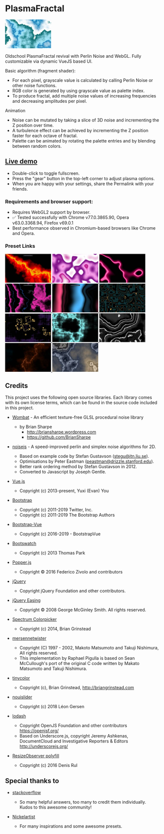 # PlasmaFractal

<img src="/screenshots/thumbs/SeethingOnWhite.jpg" alt="Screenshot" title="Screenshot" width="150">

Oldschool PlasmaFractal revival with Perlin Noise and WebGL.
Fully customizable via dynamic VueJS based UI. 

Basic algorithm (fragment shader):
- For each pixel, grayscale value is calculated by calling Perlin Noise or other noise functions.
- RGB color is generated by using grayscale value as palette index.
- To produce fractal, add multiple noise values of increasing frequencies and decreasing amplitudes per pixel.

Animation
- Noise can be mutated by taking a slice of 3D noise and incrementing the Z position over time.
- A turbulence effect can be achieved by incrementing the Z position faster for each octave of fractal.
- Palette can be animated by rotating the palette entries and by blending between random colors.

## [Live demo](https://zett42.github.io/plasmafractal-gl/)
- Double-click to toggle fullscreen.
- Press the "gear" button in the top-left corner to adjust plasma options.
- When you are happy with your settings, share the Permalink with your friends.

### Requirements and browser support:
- Requires WebGL2 support by browser.
- :white_check_mark: Tested successfully with Chrome v77.0.3865.90, Opera v63.0.3368.94, Firefox v69.0.1
- Best performance observed in Chromium-based browsers like Chrome and Opera.
  
### Preset Links
<a href="https://zett42.github.io/plasmafractal-gl/?f=.09&o=12&g=.57&l=2.13&a=5.5&n=p3&pg=0&icp=1&pbf=ib&pfb=ob&ps=.5&pb=.75&pbg=000000&cp=.149_000000_l+.7_8a0000_l+.845_f0c000_ios+.514_000000_i2+.99_8a0000_o2+.77_ff0000_ios+.92_f90000_l&acp=0&ntu=1.69&inm=1&ns=.03&ptde=10.&ptd=.1&ipr=0&prs=.1#">
   <img src="/screenshots/thumbs/Fiery.jpg" alt="Fiery" title="Fiery" width="150">
</a>
<a href="https://zett42.github.io/plasmafractal-gl/?f=.47&o=7&g=.5&l=2.31&a=4.4&n=p3&pg=0&icp=1&pbf=ib&pfb=ob&ps=.5&pb=.75&pbg=000000&cp=.2_6d0b86_ios213+.1_ffffff_io2+.62_ba0c9f_o2+.49_faa3f8_i2&acp=1&ntu=2.23&inm=1&ns=.03&ptde=10.&ptd=10.&ipr=0&prs=.1#">
  <img src="/screenshots/thumbs/DirtyContrastOnWhite.jpg" alt="Dirty Contrast on White - by Nickelartist" title="Dirty Contrast on White - by Nickelartist" width="150">
</a>
<a href="https://zett42.github.io/plasmafractal-gl/?f=.94&o=4&g=.58&l=2&a=3.2&n=p3&pg=0&icp=1&pbf=ib&pfb=ob&ps=.5&pb=.75&pbg=000000&cp=.6_62f8ff_l+.29_000000_i2+.835_000000_l+.55_62f8ff_l+.54_00bcc6_l+.61_00bcc6_o2&acp=1&ntd=5.4&ntu=2.22&prd=120.&ptde=10.&ptd=10.#">
  <img src="/screenshots/thumbs/NeonTapes.jpg" alt="Neon Tapes" title="Neon Tapes" width="150">
</a>
<a href="https://zett42.github.io/plasmafractal-gl/?f=.49&o=11&g=.5&l=2&a=7.4&n=p3&pg=0&icp=1&pbf=ib&pfb=ob&ps=.5&pb=.75&pbg=000000&cp=.47_000000_l+.48_b9faff_l+.48_000000_l+.56_dd2ff0_ios25+.87_000000_l+.05_000000_l+.07_1ab4ce_l+.09_000000_l&acp=1&ntu=2&inm=1&ns=.02&ptde=10.&ptd=5.&ipr=0&prs=.1#">
  <img src="/screenshots/thumbs/Lines-n-clouds.jpg" alt="Lines and Clouds - by Nickelartist" title="Lines and Clouds - by Nickelartist" width="150">
</a>
<a href="https://zett42.github.io/plasmafractal-gl/?f=.15&o=7&g=.55&l=2&a=4.5&n=p3&pg=0&icp=0&pbf=ios&pfb=ob&ps=.69&pb=1&pbg=000000&cp=0_000000_i2+.25_00bfff_o2+.5_000000_i2+.75_dc0000_o2&acp=0&ntu=1.56&inm=1&ns=.02&ptde=10.&ptd=10.&ipr=1&prs=.01#">
  <img src="/screenshots/thumbs/LavaLamp.jpg" alt="Lava Lamp" title="Lava Lamp" width="150">
</a>
<a href="https://zett42.github.io/plasmafractal-gl/?f=5.43&o=2&g=.55&l=3.7&a=3.8&n=v3&pg=0&icp=1&pbf=ios&pfb=ob&ps=.69&pb=1&pbg=000000&cp=0_000000_io2+.34_123538_io2+.715_000000_io4+.75_ffce5b_io2+.777_000000_l&acp=0&ntu=1&inm=1&ns=.09&ptde=10.&ptd=10.&ipr=0&prs=.1#">
  <img src="/screenshots/thumbs/GoldenLines.jpg" alt="Golden Lines" title="Golden Lines" width="150">
</a>
<a href="https://zett42.github.io/plasmafractal-gl/?f=.14&o=5&g=.55&l=3.7&a=4.9&n=c3&pg=0&icp=1&pbf=ios&pfb=ob&ps=.69&pb=1&pbg=000000&cp=0_000000_io2+.34_2e1746_io2+.715_000000_io4+.75_ffce5b_io2+.777_000000_l&acp=0&ntd=6.&ntu=1.83&prd=120.&ptde=10.&ptd=10.#">
  <img src="/screenshots/thumbs/GoldenCircles.jpg" alt="Golden Circles" title="Golden Circles" width="150">
</a>
<a href="https://zett42.github.io/plasmafractal-gl/?n=c3&f=.46&o=7&g=.58&l=2&a=1&pg=0&icp=1&pbf=ib&pfb=ob&ps=.5&pb=1&pbg=000000&cp=.898_000000_l+.292_91ffff_o5+.192_000000_i5+.442_000000_i2+.663_00ffa2_o2&acp=0&inm=1&ns=.05&ntu=1.85&ipr=0&prs=.1&ptde=10.&ptd=5.#">
  <img src="/screenshots/thumbs/Cellular1.jpg" alt="Cellular" title="Cellular" width="150">
</a>
<a href="https://zett42.github.io/plasmafractal-gl/?n=p3&f=.99&o=6&g=.41&l=1.96&a=5.7&pg=0&icp=1&pbf=ib&pfb=ob&ps=.5&pb=.75&pbg=000000&cp=.03_000000_l+.1_ffffff_l+.14_2e2e2e_io4+.68_000000_l+.78_282828_ios23+.76_ffffff_l&acp=0&ntde=3.&ntd=10.&prd=10.&ptde=10.&ptd=5.#">
  <img src="/screenshots/thumbs/MilkGrey.jpg" alt="milk greY - by Nickelartist" title="milk greY - by Nickelartist" width="150">
</a>
<a href="https://zett42.github.io/plasmafractal-gl/?f=.23&o=14&g=.65&l=2&a=1.1&n=p3&pg=0&icp=1&pbf=ib&pfb=ob&ps=.5&pb=.75&pbg=000000&cp=.69_ffae55_l+.695_481700_o2+.688_481700_l+.23_00485e_l+.233_9bf5ff_l+.237_00485e_o2+.456_000000_i2+.896_000000_i2&acp=0&ptde=10.&ptd=5.&ipr=0&prs=.1&inm=1&ns=.05&ntu=1.46#">
  <img src="/screenshots/thumbs/CosmicEnergy.jpg" alt="Cosmic Energy" title="Cosmic Energy" width="150">
</a>
<a href="https://zett42.github.io/plasmafractal-gl/?n=p3&f=.96&o=12&g=.5&l=2&a=1&pg=0&icp=1&pbf=ib&pfb=ob&ps=.5&pb=1&pbg=000000&cp=0_9b896f_io2+0_948167_io2_f8*o6*g.5*l2*a.5*s.5+.723_333c4d_l&acp=0&inm=1&ns=.05&ntu=1.67&ipr=0&prs=.1&ptde=10.&ptd=5.#">
  <img src="/screenshots/thumbs/AgateBlueYellow.jpg" alt="Agate Blue/Yellow" title="Agate Blue/Yellow" width="150">
</a>

## Credits
This project uses the following open source libraries. Each library comes with its own license terms, which can be found in the source code included in this project.

- [Wombat](https://github.com/BrianSharpe/Wombat) - An efficient texture-free GLSL procedural noise library
  - by Brian Sharpe
    - http://briansharpe.wordpress.com
    - https://github.com/BrianSharpe
    
- [noisejs](https://github.com/josephg/noisejs) - A speed-improved perlin and simplex noise algorithms for 2D. 
  - Based on example code by Stefan Gustavson (stegu@itn.liu.se). 
  - Optimisations by Peter Eastman (peastman@drizzle.stanford.edu). 
  - Better rank ordering method by Stefan Gustavson in 2012. 
  - Converted to Javascript by Joseph Gentle.
 
- [Vue.js](https://vuejs.org/)
  - Copyright (c) 2013-present, Yuxi (Evan) You 

- [Bootstrap](https://getbootstrap.com/) 
  - Copyright (c) 2011-2019 Twitter, Inc.
  - Copyright (c) 2011-2019 The Bootstrap Authors

- [Bootstrap-Vue](https://bootstrap-vue.js.org/)
  - Copyright (c) 2016-2019 - BootstrapVue
  
- [Bootswatch](https://bootswatch.com/)
  - Copyright (c) 2013 Thomas Park
  
- [Popper.js](https://popper.js.org/)
  - Copyright © 2016 Federico Zivolo and contributors

- [jQuery](https://jquery.org/) 
  - Copyright jQuery Foundation and other contributors. 
  
- [jQuery Easing](http://gsgd.co.uk/sandbox/jquery/easing/)
  - Copyright © 2008 George McGinley Smith. All rights reserved.

- [Spectrum Colorpicker](http://briangrinstead.com)
  - Copyright (c) 2014, Brian Grinstead 

- [mersennetwister](https://github.com/pigulla/mersennetwister)
  - Copyright (C) 1997 - 2002, Makoto Matsumoto and Takuji Nishimura, All rights reserved.
  - This implementation by Raphael Pigulla is based on Sean McCullough's port of the original C code written by Makato Matsumoto and Takuji Nishimura.
  
- [tinycolor](https://github.com/bgrins/TinyColor)
  - Copyright (c), Brian Grinstead, http://briangrinstead.com
  
- [nouislider](https://refreshless.com/nouislider/)
  - Copyright (c) 2018 Léon Gersen
  
- [lodash](https://lodash.com/)
  - Copyright OpenJS Foundation and other contributors <https://openjsf.org/>
  - Based on Underscore.js, copyright Jeremy Ashkenas, DocumentCloud and Investigative Reporters & Editors <http://underscorejs.org/>
  
- [ResizeObserver polyfill](https://github.com/que-etc/resize-observer-polyfill)
  - Copyright (c) 2016 Denis Rul
  
## Special thanks to
- [stackoverflow](https://stackoverflow.com)
  - So many helpful answers, too many to credit them individually. Kudos to this awesome community!
  
- [Nickelartist](http://nickelartist.com/)
  - For many inspirations and some awesome presets.
